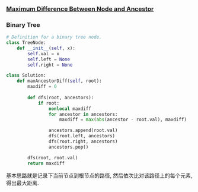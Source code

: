 ### [Maximum Difference Between Node and Ancestor](https://leetcode.com/problems/maximum-difference-between-node-and-ancestor/)


### Binary Tree


```Python
# Definition for a binary tree node.
class TreeNode:
    def __init__(self, x):
        self.val = x
        self.left = None
        self.right = None

class Solution:
    def maxAncestorDiff(self, root):
        maxdiff = 0
        
        def dfs(root, ancestors):
            if root:
                nonlocal maxdiff
                for ancestor in ancestors:
                    maxdiff = max(abs(ancestor - root.val), maxdiff)

                ancestors.append(root.val)
                dfs(root.left, ancestors)
                dfs(root.right, ancestors)
                ancestors.pop()

        dfs(root, root.val)    
        return maxdiff

```

基本思路就是记录下当前节点到根节点的路径, 然后依次比对该路径上的每个元素, 得出最大距离.
